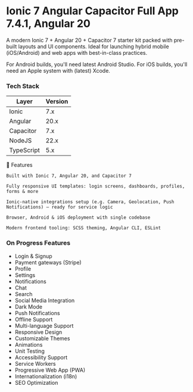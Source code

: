 # Ionic 7 Angular Capacitor Full App 7.4.1, Angular 20

A modern Ionic 7 + Angular 20 + Capacitor 7 starter kit packed with pre-built layouts and UI components. Ideal for launching hybrid mobile (iOS/Android) and web apps with best-in-class practices.

For Android builds, you'll need latest Android Studio.
For iOS builds, you'll need an Apple system with (latest) Xcode.


### Tech Stack
| Layer      | Version |
| ---------- | ------- |
| Ionic      | 7.x     |
| Angular    | 20.x    |
| Capacitor  | 7.x     |
| NodeJS     | 22.x    |
| TypeScript | 5.x     |


🚀 Features

    Built with Ionic 7, Angular 20, and Capacitor 7

    Fully responsive UI templates: login screens, dashboards, profiles, forms & more

    Ionic-native integrations setup (e.g. Camera, Geolocation, Push Notifications) — ready for service logic

    Browser, Android & iOS deployment with single codebase

    Modern frontend tooling: SCSS theming, Angular CLI, ESLint

### On Progress Features
* Login & Signup
* Payment gateways (Stripe)
* Profile
* Settings
* Notifications
* Chat
* Search
* Social Media Integration
* Dark Mode
* Push Notifications
* Offline Support
* Multi-language Support
* Responsive Design
* Customizable Themes
* Animations
* Unit Testing
* Accessibility Support
* Service Workers
* Progressive Web App (PWA)
* Internationalization (i18n)
* SEO Optimization

